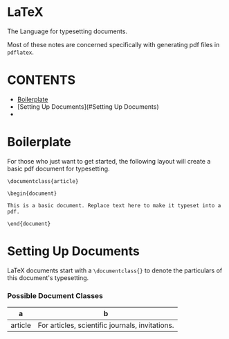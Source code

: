 # LaTeX

The Language for typesetting documents.

Most of these notes are concerned specifically with generating pdf files in `pdflatex`.

# CONTENTS
* [Boilerplate](#Boilerplate)
* [Setting Up Documents](#Setting Up Documents)
* []()


# Boilerplate

For those who just want to get started, the following layout will create a basic pdf document for typesetting.

```
\documentclass{article}

\begin{document}

This is a basic document. Replace text here to make it typeset into a pdf.

\end{document}
```


# Setting Up Documents

LaTeX documents start with a `\documentclass{}` to denote the particulars of this document's typesetting.

### Possible Document Classes
a | b
--- | ---
article | For articles, scientific journals, invitations.

